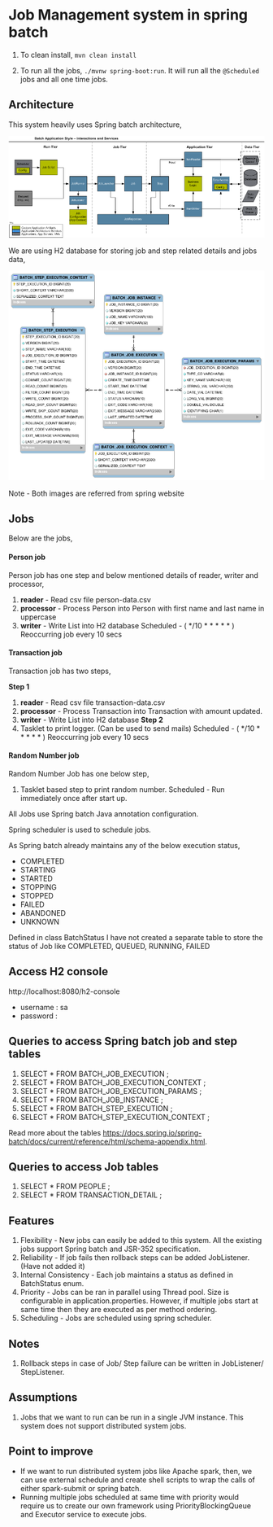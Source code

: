 # Job Management system in spring batch

1. To clean install,
`mvn clean install`

2. To run all the jobs, `./mvnw spring-boot:run`. It will run all the `@Scheduled` jobs and all one time jobs.

## Architecture

This system heavily uses Spring batch architecture,

![Alt text](/src/main/resources/image/spring-batch-reference-model.png?raw=true "Spring batch architecture")

We are using H2 database for storing job and step related details and jobs data,

![Alt text](/src/main/resources/image/spring-meta-data-erd.png?raw=true "Spring batch tables")

Note - Both images are referred from spring website

## Jobs
Below are the jobs,

#### Person job
Person job has one step and below mentioned details of reader, writer and processor,
1. **reader** - Read csv file person-data.csv
2. **processor** - Process Person into Person with first name and last name in uppercase
3. **writer** - Write List into H2 database
Scheduled - ( */10 * * * * * ) Reoccurring job every 10 secs

#### Transaction job
Transaction job has two steps,

**Step 1**
1. **reader** - Read csv file transaction-data.csv
2. **processor** - Process Transaction into Transaction with amount updated.
3. **writer** - Write List into H2 database
**Step 2**
1. Tasklet to print logger. (Can be used to send mails)
Scheduled - ( */10 * * * * * ) Reoccurring job every 10 secs

#### Random Number job
Random Number Job has one below step,
1. Tasklet based step to print random number.
Scheduled - Run immediately once after start up. 


All Jobs use Spring batch Java annotation configuration.

Spring scheduler is used to schedule jobs.

As Spring batch already maintains any of the below execution status,
- COMPLETED
- STARTING
- STARTED
- STOPPING
- STOPPED
- FAILED
- ABANDONED
- UNKNOWN

Defined in class BatchStatus
I have not created a separate table to store the status of Job like COMPLETED, QUEUED, RUNNING, FAILED

## Access H2 console
http://localhost:8080/h2-console
- username : sa
- password : 

## Queries to access Spring batch job and step tables
1. SELECT * FROM BATCH_JOB_EXECUTION ;
2. SELECT * FROM BATCH_JOB_EXECUTION_CONTEXT ;
3. SELECT * FROM BATCH_JOB_EXECUTION_PARAMS ;
4. SELECT * FROM BATCH_JOB_INSTANCE ;
5. SELECT * FROM BATCH_STEP_EXECUTION ;
6. SELECT * FROM BATCH_STEP_EXECUTION_CONTEXT ;

Read more about the tables https://docs.spring.io/spring-batch/docs/current/reference/html/schema-appendix.html.

## Queries to access Job tables
1. SELECT * FROM PEOPLE ;
2. SELECT * FROM TRANSACTION_DETAIL ;

## Features

1. Flexibility - New jobs can easily be added to this system. All the existing jobs support Spring batch and JSR-352 specification.
2. Reliability - If job fails then rollback steps can be added JobListener. (Have not added it)
3. Internal Consistency - Each job maintains a status as defined in BatchStatus enum.
4. Priority - Jobs can be ran in parallel using Thread pool. Size is configurable in application.properties. However, if multiple jobs start at same time then they are executed as per method ordering.
5. Scheduling - Jobs are scheduled using spring scheduler.

## Notes
1. Rollback steps in case of Job/ Step failure can be written in JobListener/ StepListener.

## Assumptions
1. Jobs that we want to run can be run in a single JVM instance. This system does not support distributed system jobs.

## Point to improve 
- If we want to run distributed system jobs like Apache spark, then, we can use external schedule and create shell scripts to wrap the calls of either spark-submit or spring batch.
- Running multiple jobs scheduled at same time with priority would require us to create our own framework using PriorityBlockingQueue and Executor service to execute jobs.